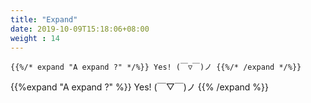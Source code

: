 ```yaml
---
title: "Expand"
date: 2019-10-09T15:18:06+08:00
weight : 14
---
```



	{{%/* expand "A expand ?" */%}} Yes! (￣▽￣)ノ {{%/* /expand */%}}


{{%expand "A expand ?" %}} Yes! (￣▽￣)ノ {{% /expand %}}
